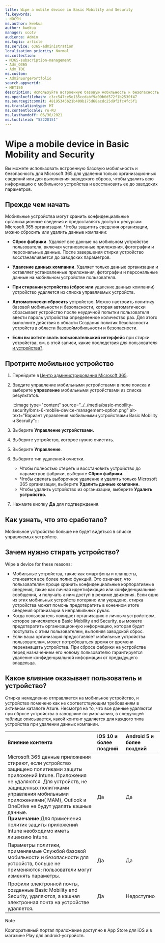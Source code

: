 ```yaml
---
title: Wipe a mobile device in Basic Mobility and Security
f1.keywords:
- NOCSH
ms.author: kwekua
author: kwekua
manager: scotv
audience: Admin
ms.topic: article
ms.service: o365-administration
localization_priority: Normal
ms.collection:
- M365-subscription-management
- Adm_O365
- Adm_TOC
ms.custom:
- AdminSurgePortfolio
search.appverid:
- MET150
description: Используйте встроенную базовую мобильность и безопасность для удаления сведений с зарегистрированных устройств.
ms.openlocfilehash: c3cc547ce5e135ccdabf9a09b0d572f1b2530f47
ms.sourcegitcommit: 48195345b21b409b175d68acdc25d9f2fc4fc5f1
ms.translationtype: MT
ms.contentlocale: ru-RU
ms.lasthandoff: 06/30/2021
ms.locfileid: "53228151"
---
```

# <a name="wipe-a-mobile-device-in-basic-mobility-and-security"></a>Wipe a mobile device in Basic Mobility and Security

Вы можете использовать встроенную базовую мобильность и безопасность для Microsoft 365 для удаления только организационных сведений или для выполнения заводского сброса, чтобы удалить всю информацию с мобильного устройства и восстановить ее до заводских параметров.

## <a name="before-you-begin"></a>Прежде чем начать

Мобильные устройства могут хранить конфиденциальные организационные сведения и предоставлять доступ к ресурсам Microsoft 365 организации. Чтобы защитить сведения организации, можно сбросить или удалить данные компании:

- **Сброс фабрики.** Удаляет все данные на мобильном устройстве пользователя, включая установленные приложения, фотографии и персональные данные. После завершения стирки устройство восстанавливается до заводских параметров.

- **Удаление данных компании.** Удаляет только данные организации и оставляет установленные приложения, фотографии и персональные данные на мобильном устройстве пользователя.

- **При стирании устройства (сброс или** удаление данных компании) устройство удаляется из списка управляемых устройств.
    
- **Автоматически сбросить** устройство. Можно настроить политику базовой мобильности и безопасности, которая автоматически сбрасывает устройство после неудачной попытки пользователя ввести пароль устройства определенное количество раз. Для этого выполните действия в области Создания политик безопасности устройств [в области базовой](create-device-security-policies.md)мобильности и безопасности.
    
- **Если вы хотите знать пользовательский интерфейс** при стирки устройства, см. в этой записи, какие последствия для пользователя   [и устройства?](#whats-the-user-and-device-impact).

## <a name="wipe-a-mobile-device"></a>Протрите мобильное устройство

1. Перейдите в [Центр администрирования Microsoft 365](../../admin/admin-overview/about-the-admin-center.md).

2. Введите управление мобильными устройствами в поле поиска и выберите **управление** мобильными устройствами из списка результатов.

    :::image type="content" source="../../media/basic-mobility-security/bms-6-mobile-device-management-option.png" alt-text="Вариант управления мобильными устройствами Basic Mobility и Secruity":::

3. Выберите **Управление устройствами.**

4. Выберите устройство, которое нужно очистить.

5. Выберите **Управление**.

6. Выберите тип удаленной очистки.

    - Чтобы полностью стереть и восстановить устройство до параметров фабрики, выберите **Сброс фабрики.**
    - Чтобы сделать выборочное удаление и удалить только Microsoft 365 организации, выберите **Удалить данные компании.**
    - Чтобы удалить устройство из организации, выберите **Удалить устройство.**

7. Нажмите кнопку **Да** для подтверждения.

## <a name="how-do-i-know-it-worked"></a>Как узнать, что это сработало?

Мобильное устройство больше не будет видеться в списке управляемых устройств.

## <a name="why-would-you-want-to-wipe-a-device"></a>Зачем нужно стирать устройство?

Wipe a device for these reasons:

- Мобильные устройства, такие как смартфоны и планшеты, становятся все более полно функций. Это означает, что пользователям проще хранить конфиденциальные корпоративные сведения, такие как личная идентификация или конфиденциальные сообщения, и получать к ним доступ в режиме движения. Если одно из этих мобильных устройств потеряно или украдено, стирка устройства может помочь предотвратить в конечном итоге сведения организации в неправильных руках.
- Когда пользователь покидает организацию с личным устройством, которое зачисляется в Basic Mobility and Security, вы можете предотвратить организационную информацию, которая будет поступать с этим пользователем, выполняя заводской сброс.
- Если ваша организация предоставляет мобильные устройства пользователям, может потребоваться время от времени перенанащать устройства. При сбросе фабрики на устройстве перед назначением его новому пользователю гарантируется удаление конфиденциальной информации от предыдущего владельца.

## <a name="whats-the-user-and-device-impact"></a>Какое влияние оказывает пользователь и устройство?

Стирка немедленно отправляется на мобильное устройство, и устройство помечено как не соответствующим требованиям в активном каталоге Azure. Несмотря на то, что все данные удаляются при сбросе устройства в заводские по умолчанию, в следующей таблице описывается, какой контент удаляется для каждого типа устройства при удалении данных компании.

|**Влияние контента**|**iOS 10 и более поздний**|**Android 5 и более поздний**|
|:-----|:-----|:-----|
|Microsoft 365 данные приложения стирают, если устройство защищено политиками защиты приложений Intune. Приложения не удаляются. Для устройств, не защищенных политиками управления мобильными приложениями( MAM), Outlook и OneDrive не будут удалять кэшные данные.<br/>**Примечание** Для применения политик защиты приложений Intune необходимо иметь лицензию Intune.|Да|Да|
|Параметры политики, применяемые Службой базовой мобильности и безопасности для устройств, больше не применяются; пользователи могут изменять параметры.|Да|Да|
|Профили электронной почты, созданные Basic Mobility and Security, удаляются, а кэшная электронная почта на устройстве удаляется.|Да|Недоступно|

> [!NOTE]
> Корпоративный портал приложение доступно в App Store для iOS и в магазине Play для android-устройств.
